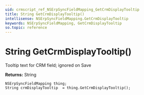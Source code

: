 ```yaml
---
uid: crmscript_ref_NSErpSyncFieldMapping_GetCrmDisplayTooltip
title: String GetCrmDisplayTooltip()
intellisense: NSErpSyncFieldMapping.GetCrmDisplayTooltip
keywords: NSErpSyncFieldMapping, GetCrmDisplayTooltip
so.topic: reference
---
```


# String GetCrmDisplayTooltip()

Tooltip text for CRM field; ignored on Save

**Returns:** String

```crmscript
NSErpSyncFieldMapping thing;
String crmDisplayTooltip  = thing.GetCrmDisplayTooltip();
```

